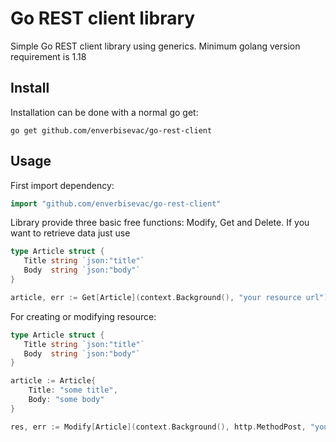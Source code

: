 # Go REST client library
Simple Go REST client library using generics. Minimum golang version requirement is 1.18

## Install

Installation can be done with a normal go get:
```
go get github.com/enverbisevac/go-rest-client
```

## Usage

First import dependency:
```go
import "github.com/enverbisevac/go-rest-client"
```

Library provide three basic free functions: Modify, Get and Delete. If you want to retrieve data just use
```go
type Article struct {
   Title string `json:"title"`
   Body  string `json:"body"`
}

article, err := Get[Article](context.Background(), "your resource url")
```

For creating or modifying resource:
```go
type Article struct {
   Title string `json:"title"`
   Body  string `json:"body"`
}

article := Article{
	Title: "some title",
	Body: "some body"
}

res, err := Modify[Article](context.Background(), http.MethodPost, "your resource url", rest.WithBody(&article))
```
